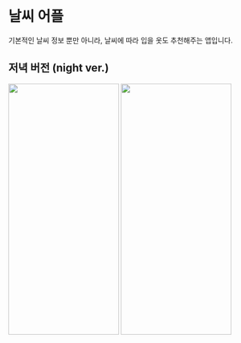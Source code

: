 # 날씨 어플
기본적인 날씨 정보 뿐만 아니라, 날씨에 따라 입을 옷도 추천해주는 앱입니다.<br>
## 저녁 버전 (night ver.)
<img src = "https://github.com/quokka12/weatherApp/assets/120542153/5acf9f9b-cced-424f-85e7-0bf121c050fb" width="220" height="500">
<img src = "https://github.com/quokka12/weatherApp/assets/120542153/3f9377ce-22ee-4fb2-90eb-0ba61473495d" width="220" height="500">
